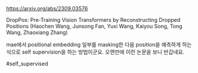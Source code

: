 https://arxiv.org/abs/2309.03576

DropPos: Pre-Training Vision Transformers by Reconstructing Dropped Positions (Haochen Wang, Junsong Fan, Yuxi Wang, Kaiyou Song, Tong Wang, Zhaoxiang Zhang)

mae에서 positional embedding 일부를 masking한 다음 position을 예측하게 하는 식으로 self supervision을 하는 방법이군요. 오랜만에 이런 논문을 보니 반갑네요.

#self_supervised 
